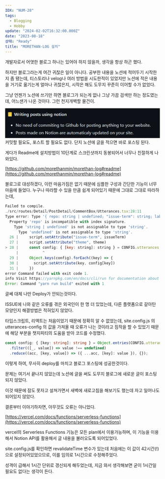```yaml
---
IDX: "NUM-28"
tags:
  - Blogging
  - Hobby
update: "2024-02-02T16:32:00.000Z"
date: "2023-08-18"
상태: "Ready"
title: "MORETHAN-LOG 설치"
---
```

개발자로서 어엿한 블로그 하나는 있어야 하지 않을까, 생각을 항상 하곤 했다.  

하지만 블로그라는게 여간 귀찮은 일이 아니다.  공부한 내용을 노션에 적어두기 시작한지 좀 됐는데, 티스토리나 velog나 여러 방법을 시도한적이 있었지만 노션에 적은 내용을 거기로 옮기는게 얼마나 귀찮은지, 시작은 해도 도무지 꾸준히 이어할 수가 없었다. 

그냥 언젠가 노션에 쓰기만 하면 블로그가 되는게 없나 그냥 가끔 검색만 하는 정도였는데, 어느샌가 나온 것이다. 그런 천지개벽할 물건이. 



![](image1.png)
커밋할 필요도, 포스트 할 필요도 없다. 단지 노션에 글을 적으면 바로 포스팅 된다. 

게다가 Readme에 설치방법이 10단계로 스크린샷까지 동봉되어서 너무나 친절하게 나와있다. 

[https://github.com/morethanmin/morethan-log#readme](https://github.com/morethanmin/morethan-log#readme)



블로그로 대성하겠다, 이런 마음가짐은 없기 때문에 심플한 구성과 간단한 기능이 너무 마음에 들었다. 누구나 따라할 수 있을 만큼 쉽게 되어있기 때문에 그대로 그대로 따라하는데,

```javascript
Failed to compile.
./src/routes/Detail/PostDetail/CommentBox/Utterances.tsx:28:11
Type error: Type '{ repo: string | undefined; "issue-term": string; label: string; }' is not assignable to type '{ [key: string]: string; }'.
  Property 'repo' is incompatible with index signature.
    Type 'string | undefined' is not assignable to type 'string'.
      Type 'undefined' is not assignable to type 'string'.
  26 |     script.setAttribute("issue-term", issueTerm)
  27 |     script.setAttribute("theme", theme)
> 28 |     const config: { [key: string]: string } = CONFIG.utterances.config
     |           ^
  29 |     Object.keys(config).forEach((key) => {
  30 |       script.setAttribute(key, config[key])
  31 |     })
error Command failed with exit code 1.
info Visit https://yarnpkg.com/en/docs/cli/run for documentation about this command.
Error: Command "yarn run build" exited with 1
```

글쎄 대체 나만 Deploy가 안되는것이다. 

ISSUE에 나와 같은 오류를 겪은 외국인이 한 명 더 있었는데, 다른 플랫폼으로 갈아탄 모양인지 해결방법은 적혀있지 않았다. 

타입스크립트, 리액트는 처음이었기 때문에 정확히 알 수 없었는데, site.config.js 의 utterances-config 의 값을 가져올 때 오류가 나는 것이라고 짐작을 할 수 있었기 때문에 해당 부분을 챗지피티의 도움을 받아 코드를 수정했다. 

```typescript
const config: { [key: string]: string } = Object.entries(CONFIG.utterances.config)
  .filter(([_, value]) => value !== undefined)
  .reduce((acc, [key, value]) => ({ ...acc, [key]: value }), {});
```

이렇게 하여, 무사히 deploy를 마치고 블로그 포스팅에 성공한것이다. 



문제는 여기서 끝나지 않았는데 노션에 글을 써도 도무지 블로그에 새로운 글이 포스팅되지 않았다. 

이것 때문에 잠도 못자고 설쳐가면서 새벽에 새로고침을 해보기도 했는데 자고 일어나도 되어있지 않았다. 



결론부터 이야기하자면, 아무것도 오류는 아니었다. 

[https://vercel.com/docs/functions/serverless-functions](https://vercel.com/docs/functions/serverless-functions)

vercel의 Serverless Functions 기능은 모든 plan에서 이용가능하며, 이 기능을 이용해서 Notion API를 활용해서 글 내용을 불러오도록 되어있었다. 

site.config.js를 확인하면 revalidateTime 변수가 있는데 처음에는 이 값이 42시간(!)으로 설정되어있었으므로, 이를 임의로 1시간으로 수정해주었다. 

성격이 급해서 1시간 단위로 갱신되게 해두었는데, 지금 와서 생각해보면 굳이 1시간일 필요도 없다는 생각이 든다. 

